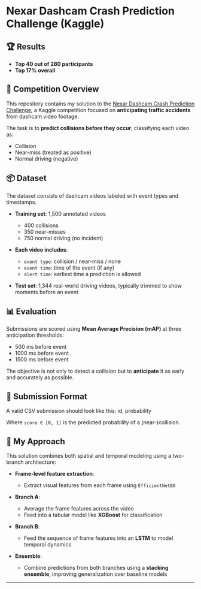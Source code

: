 # Nexar Dashcam Crash Prediction Challenge (Kaggle)
## 🏆 Results

- **Top 40 out of 280 participants**
- **Top 17% overall**
  
## 🏁 Competition Overview

This repository contains my solution to the [Nexar Dashcam Crash Prediction Challenge](https://www.kaggle.com/competitions/nexar-collision-prediction/overview), a Kaggle competition focused on **anticipating traffic accidents** from dashcam video footage.

The task is to **predict collisions before they occur**, classifying each video as:

- Collision
- Near-miss (treated as positive)
- Normal driving (negative)

## 📦 Dataset

The dataset consists of dashcam videos labeled with event types and timestamps.

- **Training set**: 1,500 annotated videos  
  - 400 collisions  
  - 350 near-misses  
  - 750 normal driving (no incident)  
- **Each video includes**:
  - `event type`: collision / near-miss / none
  - `event time`: time of the event (if any)
  - `alert time`: earliest time a prediction is allowed

- **Test set**: 1,344 real-world driving videos, typically trimmed to show moments before an event

## 📊 Evaluation

Submissions are scored using **Mean Average Precision (mAP)** at three anticipation thresholds:

- 500 ms before event
- 1000 ms before event
- 1500 ms before event

The objective is not only to detect a collision but to **anticipate** it as early and accurately as possible.

## 📁 Submission Format

A valid CSV submission should look like this: id, probability

Where `score ∈ [0, 1]` is the predicted probability of a (near-)collision.

## 🔧 My Approach

This solution combines both spatial and temporal modeling using a two-branch architecture:

- **Frame-level feature extraction**:
  - Extract visual features from each frame using `EfficientNetB0`

- **Branch A**:
  - Average the frame features across the video
  - Feed into a tabular model like **XGBoost** for classification

- **Branch B**:
  - Feed the sequence of frame features into an **LSTM** to model temporal dynamics

- **Ensemble**:
  - Combine predictions from both branches using a **stacking ensemble**, improving generalization over baseline models



---


